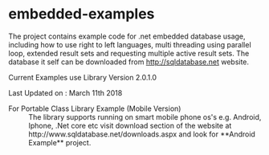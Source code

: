 # embedded-examples
The project contains example code for .net embedded database usage, including how to use right to left languages, 
multi threading using parallel loop, extended result sets and requesting multiple active result sets. 
The database it self can be downloaded from http://sqldatabase.net website.

Current Examples use Library Version 2.0.1.0

Last Updated on : March 11th 2018

<dl>
  <dt>For Portable Class Library Example (Mobile Version)</dt>
  <dd>The library supports running on smart mobile phone os's e.g. Android, Iphone, .Net core etc visit download section of the website at http://www.sqldatabase.net/downloads.aspx and look for **Android Example** project.</dd>
</dl>
